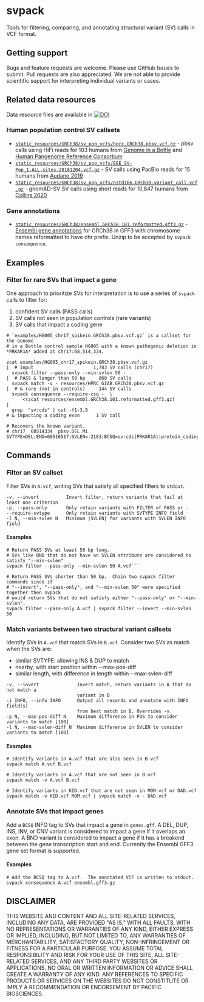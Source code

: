 # svpack

Tools for filtering, comparing, and annotating structural variant (SV) calls in VCF format.

## Getting support

Bugs and feature requests are welcome. Please use GitHub Issues to submit. Pull requests are also appreciated. We are not able to provide scientific support for interpreting individual variants or cases.

## Related data resources

Data resource files are available in [![DOI](https://zenodo.org/badge/DOI/10.5281/zenodo.8415406.svg)](https://doi.org/10.5281/zenodo.8415406)

### Human population control SV callsets

* [`static_resources/GRCh38/sv_pop_vcfs/hprc.GRCh38.pbsv.vcf.gz`](https://doi.org/10.5281/zenodo.8415406) - pbsv calls using HiFi reads for 103 humans from [Genome in a Bottle](http://doi.org/10.1038/sdata.2016.25) and [Human Pangenome Reference Consortium](https://humanpangenome.org/data-use-protocol/)
* [`static_resources/GRCh38/sv_pop_vcfs/EEE_SV-Pop_1.ALL.sites.20181204.vcf.gz`](http://ftp.1000genomes.ebi.ac.uk/vol1/ftp/data_collections/hgsv_sv_discovery/working/20181025_EEE_SV-Pop_1/VariantCalls_EEE_SV-Pop_1/) - SV calls using PacBio reads for 15 humans from [Audano 2019](https://doi.org/10.1016/j.cell.2018.12.019)
* [`static_resources/GRCh38/sv_pop_vcfs/nstd166.GRCh38.variant_call.vcf.gz`](https://www.ncbi.nlm.nih.gov/dbvar/studies/nstd166/) - gnomAD-SV SV calls using short reads for 10,847 humans from [Collins 2020](https://www.nature.com/articles/s41586-020-2287-8)

### Gene annotations

* [`static_resources/GRCh38/ensembl.GRCh38.101.reformatted.gff3.gz`](https://doi.org/10.5281/zenodo.8415406) - [Ensembl gene annotations](http://ftp.ensembl.org/pub/current_gff3/homo_sapiens/) for GRCh38 in GFF3 with chromosome names reformatted to have chr prefix. Unzip to be accepted by `svpack consequence`.


## Examples

### Filter for rare SVs that impact a gene

One approach to prioritize SVs for interpretation is to use a series of `svpack` calls to filter for:

1. confident SV calls (PASS calls)
2. SV calls not seen in population controls (rare variants)
3. SV calls that impact a coding gene

```shell
# `examples/HG005_chr17_spikein.GRCh38.pbsv.vcf.gz` is a callset for the Genome
# in a Bottle control sample HG005 with a known pathogenic deletion in *PRKAR1A* added at chr17:68,514,334.

zcat examples/HG005_chr17_spikein.GRCh38.pbsv.vcf.gz                  |  # Input                      1,783 SV calls (chr17)
  svpack filter --pass-only --min-svlen 50 -                          |  # PASS & longer than 50 bp     860 SV calls
  svpack match -v - resources/HPRC_GIAB.GRCh38.pbsv.vcf.gz            |  # & rare (not in controls)     144 SV calls
  svpack consequence --require-csq -  \
      <(zcat resources/ensembl.GRCh38.101.reformatted.gff3.gz)        |
  grep  "sv:cds" | cut -f1-3,8                                          # & impacting a coding exon      1 SV call

# Recovers the known variant.
# chr17  68514334  pbsv.DEL.M1  SVTYPE=DEL;END=68516517;SVLEN=-2183;BCSQ=sv:cds|PRKAR1A||protein_coding|+||
```


## Commands

### Filter an SV callset

Filter SVs in `A.vcf`, writing SVs that satisfy all specified filters to `stdout`.

```shell
-v, --invert          Invert filter, return variants that fail at least one criterion
-p, --pass-only       Only retain variants with FILTER of PASS or .
--require-svtype      Only retain variants with SVTYPE INFO field
-l N, --min-svlen N   Minimum |SVLEN| for variants with SVLEN INFO field
```

#### Examples

```shell
# Return PASS SVs at least 50 bp long.
# SVs like BND that do not have an SVLEN attribute are considered to satisfy "--min-svlen"
svpack filter --pass-only --min-svlen 50 A.vcf```

# Return PASS SVs shorter than 50 bp.  Chain two svpack filter commands since if
# "--invert", "--pass-only", and "--min-svlen 50" were specified together then svpack
# would return SVs that do not satisfy either "--pass-only" or "--min-svlen".
svpack filter --pass-only A.vcf | svpack filter --invert --min-svlen 50
```

### Match variants between two structural variant callsets

Identify SVs in `A.vcf` that match SVs in `B.vcf`.  Consider two SVs as match when the SVs are:

* similar SVTYPE: allowing INS & DUP to match
* nearby, with start position within --max-pos-diff
* similar length, with difference in length within --max-svlen-diff

```shell
-v, --invert              Invert match, return variants in A that do not match a
                          variant in B
-i INFO, --info INFO      Output all records and annotate with INFO field(s)
                          from best match in B. Overrides -v.
-p N, --max-pos-diff N    Maximum difference in POS to consider variants to match [100]
-l N, --max-svlen-diff N  Maximum difference in SVLEN to consider variants to match [100]
```

#### Examples

```shell
# Identify variants in A.vcf that are also seen in B.vcf
svpack match A.vcf B.vcf

# Identify variants in A.vcf that are not seen in B.vcf
svpack match -v A.vcf B.vcf

# Identify variants in KID.vcf that are not seen in MOM.vcf or DAD.vcf
svpack match -v KID.vcf MOM.vcf | svpack match -v - DAD.vcf
```

### Annotate SVs that impact genes

Add a `BCSQ` INFO tag to SVs that impact a gene in `genes.gff`.  A DEL, DUP, INS, INV, or CNV variant
is considered to impact a gene if it overlaps an exon.  A BND variant is considered to impact a gene
if it has a breakend between the gene transcription start and end.  Currently the Ensembl GFF3 gene set
format is supported.

#### Examples

```shell
# Add the BCSQ tag to A.vcf.  The annotated VCF is written to stdout.
svpack consequence A.vcf ensembl.gff3.gz
```

## DISCLAIMER

THIS WEBSITE AND CONTENT AND ALL SITE-RELATED SERVICES, INCLUDING ANY DATA, ARE PROVIDED "AS IS," WITH ALL FAULTS, WITH NO REPRESENTATIONS OR WARRANTIES OF ANY KIND, EITHER EXPRESS OR IMPLIED, INCLUDING, BUT NOT LIMITED TO, ANY WARRANTIES OF MERCHANTABILITY, SATISFACTORY QUALITY, NON-INFRINGEMENT OR FITNESS FOR A PARTICULAR PURPOSE. YOU ASSUME TOTAL RESPONSIBILITY AND RISK FOR YOUR USE OF THIS SITE, ALL SITE-RELATED SERVICES, AND ANY THIRD PARTY WEBSITES OR APPLICATIONS. NO ORAL OR WRITTEN INFORMATION OR ADVICE SHALL CREATE A WARRANTY OF ANY KIND. ANY REFERENCES TO SPECIFIC PRODUCTS OR SERVICES ON THE WEBSITES DO NOT CONSTITUTE OR IMPLY A RECOMMENDATION OR ENDORSEMENT BY PACIFIC BIOSCIENCES.
